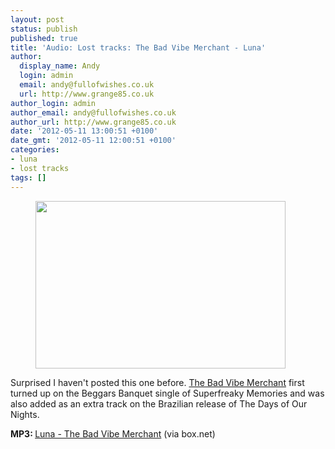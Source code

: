 ```yaml
---
layout: post
status: publish
published: true
title: 'Audio: Lost tracks: The Bad Vibe Merchant - Luna'
author:
  display_name: Andy
  login: admin
  email: andy@fullofwishes.co.uk
  url: http://www.grange85.co.uk
author_login: admin
author_email: andy@fullofwishes.co.uk
author_url: http://www.grange85.co.uk
date: '2012-05-11 13:00:51 +0100'
date_gmt: '2012-05-11 12:00:51 +0100'
categories:
- luna
- lost tracks
tags: []
---
```

<p><figure class="caption aligncenter" width="400" caption="Luna - photo by Thomas Barrasso"><img alt="" src="https://media.fullofwishes.co.uk/02-luna/show_assets/2002-05-09/20020509_Boston_Nebula_006.jpg" title="Luna in Boston 2002 - photo by Thomas Barrasso" width="400" height="268" /><figcaption class="caption-text"></figcaption></figure>
<p>Surprised I haven't posted this one before. <a href="https://db.fullofwishes.co.uk/track/125/">The Bad Vibe Merchant</a> first turned up on the Beggars Banquet single of Superfreaky Memories and was also added as an extra track on the Brazilian release of The Days of Our Nights.</p>
<p><strong>MP3: </strong><a href="https://www.box.com/s/9f4b5ef8f01078faf36e">Luna - The Bad Vibe Merchant</a> (via box.net)</p>
